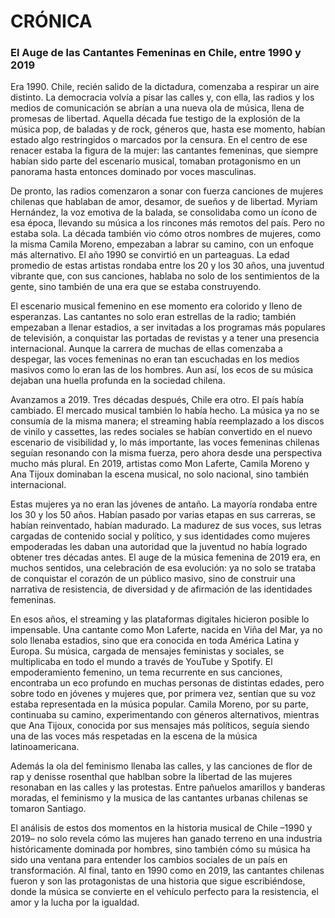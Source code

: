 # CRÓNICA

### El Auge de las Cantantes Femeninas en Chile, entre 1990 y 2019

Era 1990. Chile, recién salido de la dictadura, comenzaba a respirar un aire distinto. La democracia volvía a pisar las calles y, con ella, las radios y los medios de comunicación se abrían a una nueva ola de música, llena de promesas de libertad. Aquella década fue testigo de la explosión de la música pop, de baladas y de rock, géneros que, hasta ese momento, habían estado algo restringidos o marcados por la censura. En el centro de ese renacer estaba la figura de la mujer: las cantantes femeninas, que siempre habían sido parte del escenario musical, tomaban protagonismo en un panorama hasta entonces dominado por voces masculinas.

De pronto, las radios comenzaron a sonar con fuerza canciones de mujeres chilenas que hablaban de amor, desamor, de sueños y de libertad. Myriam Hernández, la voz emotiva de la balada, se consolidaba como un ícono de esa época, llevando su música a los rincones más remotos del país. Pero no estaba sola. La década también vio cómo otros nombres de mujeres, como la misma Camila Moreno, empezaban a labrar su camino, con un enfoque más alternativo. El año 1990 se convirtió en un parteaguas. La edad promedio de estas artistas rondaba entre los 20 y los 30 años, una juventud vibrante que, con sus canciones, hablaba no solo de los sentimientos de la gente, sino también de una era que se estaba construyendo.

El escenario musical femenino en ese momento era colorido y lleno de esperanzas. Las cantantes no solo eran estrellas de la radio; también empezaban a llenar estadios, a ser invitadas a los programas más populares de televisión, a conquistar las portadas de revistas y a tener una presencia internacional. Aunque la carrera de muchas de ellas comenzaba a despegar, las voces femeninas no eran tan escuchadas en los medios masivos como lo eran las de los hombres. Aun así, los ecos de su música dejaban una huella profunda en la sociedad chilena.

Avanzamos a 2019. Tres décadas después, Chile era otro. El país había cambiado. El mercado musical también lo había hecho. La música ya no se consumía de la misma manera; el streaming había reemplazado a los discos de vinilo y cassettes, las redes sociales se habían convertido en el nuevo escenario de visibilidad y, lo más importante, las voces femeninas chilenas seguían resonando con la misma fuerza, pero ahora desde una perspectiva mucho más plural. En 2019, artistas como Mon Laferte, Camila Moreno y Ana Tijoux dominaban la escena musical, no solo nacional, sino también internacional.

Estas mujeres ya no eran las jóvenes de antaño. La mayoría rondaba entre los 30 y los 50 años. Habían pasado por varias etapas en sus carreras, se habían reinventado, habían madurado. La madurez de sus voces, sus letras cargadas de contenido social y político, y sus identidades como mujeres empoderadas les daban una autoridad que la juventud no había logrado obtener tres décadas antes. El auge de la música femenina de 2019 era, en muchos sentidos, una celebración de esa evolución: ya no solo se trataba de conquistar el corazón de un público masivo, sino de construir una narrativa de resistencia, de diversidad y de afirmación de las identidades femeninas.

En esos años, el streaming y las plataformas digitales hicieron posible lo impensable. Una cantante como Mon Laferte, nacida en Viña del Mar, ya no solo llenaba estadios, sino que era conocida en toda América Latina y Europa. Su música, cargada de mensajes feministas y sociales, se multiplicaba en todo el mundo a través de YouTube y Spotify. El empoderamiento femenino, un tema recurrente en sus canciones, encontraba un eco profundo en muchas personas de distintas edades, pero sobre todo en jóvenes y mujeres que, por primera vez, sentían que su voz estaba representada en la música popular. Camila Moreno, por su parte, continuaba su camino, experimentando con géneros alternativos, mientras que Ana Tijoux, conocida por sus mensajes más políticos, seguía siendo una de las voces más respetadas en la escena de la música latinoamericana.

Además la ola del feminismo llenaba las calles, y las canciones de flor de rap y denisse rosenthal que hablban sobre la libertad de las mujeres resonaban en las calles y las protestas. Entre pañuelos amarillos y banderas moradas, el feminismo y la musica de las cantantes urbanas chilenas se tomaron Santiago.

El análisis de estos dos momentos en la historia musical de Chile –1990 y 2019– no solo revela cómo las mujeres han ganado terreno en una industria históricamente dominada por hombres, sino también cómo su música ha sido una ventana para entender los cambios sociales de un país en transformación. Al final, tanto en 1990 como en 2019, las cantantes chilenas fueron y son las protagonistas de una historia que sigue escribiéndose, donde la música se convierte en el vehículo perfecto para la resistencia, el amor y la lucha por la igualdad.



